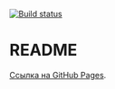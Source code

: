 [![Build status](https://ci.appveyor.com/api/projects/status/8gnbbjs845ts1sp5?svg=true)](https://ci.appveyor.com/project/LiquidAssContainer/ahj-dom-element-moving)

# README

[Ссылка на GitHub Pages](https://liquidasscontainer.github.io/ahj_dom-element-moving/).